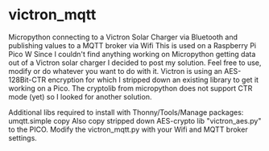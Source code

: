 # victron_mqtt
Micropython connecting to a Victron Solar Charger via Bluetooth and publishing values to a MQTT broker via Wifi
This is used on a Raspberry Pi Pico W
Since I couldn't find anything working on Micropython getting data out of a Victron solar charger I decided to post my solution. Feel free to use, modify or do whatever you want to do with it.
Victron is using an AES-128Bit-CTR encryption for which I stripped down an existing library to get it working on a Pico. The cryptolib from micropython does not support CTR mode (yet) so I looked for another solution.

Additional libs required to install with Thonny/Tools/Manage packages:
  umqtt.simple
  copy
Also copy stripped down AES-crypto lib "victron_aes.py" to the PICO.
Modify the victron_mqtt.py with your Wifi and MQTT broker settings.

